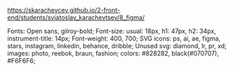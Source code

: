 https://skarachevcev.github.io/2-front-end/students/sviatoslav_karachevtsev/8_figma/

Fonts: Open sans, gilroy-bold;
Font-size: usual: 18px, h1: 47px, h2: 34px, instrument-title: 14px;
Font-weight: 400, 700;
SVG icons: ps, ai, ae, figma, stars, instagram, linkedin, behance, dribble;
Unused svg: diamond, lr, pr, xd;
images: photo, reebok, braun, fashion;
colors: #828282, black(#070707), #F6F6F6;
